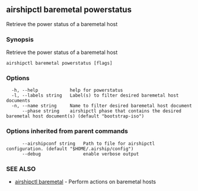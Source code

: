 ## airshipctl baremetal powerstatus

Retrieve the power status of a baremetal host

### Synopsis

Retrieve the power status of a baremetal host

```
airshipctl baremetal powerstatus [flags]
```

### Options

```
  -h, --help            help for powerstatus
  -l, --labels string   Label(s) to filter desired baremetal host documents
  -n, --name string     Name to filter desired baremetal host document
      --phase string    airshipctl phase that contains the desired baremetal host document(s) (default "bootstrap-iso")
```

### Options inherited from parent commands

```
      --airshipconf string   Path to file for airshipctl configuration. (default "$HOME/.airship/config")
      --debug                enable verbose output
```

### SEE ALSO

* [airshipctl baremetal](airshipctl_baremetal.md)	 - Perform actions on baremetal hosts

